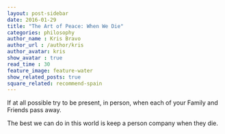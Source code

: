 ```yaml
---
layout: post-sidebar
date: 2016-01-29
title: "The Art of Peace: When We Die"
categories: philosophy
author_name : Kris Bravo
author_url : /author/kris
author_avatar: kris
show_avatar : true
read_time : 30
feature_image: feature-water
show_related_posts: true
square_related: recommend-spain
---
```


If at all possible try to be present, in person, when each of your Family and Friends pass away. 

The best we can do in this world is keep a person company when they die.
